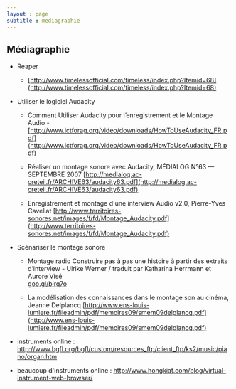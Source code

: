 ```yaml
---
layout : page  
subtitle : mediagraphie
---
```

## Médiagraphie

* Reaper
	* [http://www.timelessofficial.com/timeless/index.php?Itemid=68](http://www.timelessofficial.com/timeless/index.php?Itemid=68)

* Utiliser le logiciel Audacity

	* Comment Utiliser Audacity pour l’enregistrement et le  Montage Audio - [http://www.ictforag.org/video/downloads/HowToUseAudacity_FR.pdf](http://www.ictforag.org/video/downloads/HowToUseAudacity_FR.pdf)

	* Réaliser un montage sonore avec Audacity, MÉDIALOG N°63 — SEPTEMBRE 2007
[http://medialog.ac-creteil.fr/ARCHIVE63/audacity63.pdf](http://medialog.ac-creteil.fr/ARCHIVE63/audacity63.pdf)

	* Enregistrement et montage  d'une interview Audio v2.0,  Pierre-Yves Cavellat
[http://www.territoires-sonores.net/images/f/fd/Montage_Audacity.pdf](http://www.territoires-sonores.net/images/f/fd/Montage_Audacity.pdf)

* Scénariser le montage sonore

	* Montage radio Construire pas à pas une histoire à partir des extraits d’interview  - Ulrike Werner / traduit par Katharina Herrmann et Aurore Visé  
[goo.gl/blrq7o](goo.gl/blrq7o)

	* La modélisation des connaissances dans le montage son au cinéma, Jeanne Delplancq
[http://www.ens-louis-lumiere.fr/fileadmin/pdf/memoires09/smem09delplancq.pdf](http://www.ens-louis-lumiere.fr/fileadmin/pdf/memoires09/smem09delplancq.pdf)

* instruments online :
http://www.bgfl.org/bgfl/custom/resources_ftp/client_ftp/ks2/music/piano/organ.htm

* beaucoup d'instruments online :
http://www.hongkiat.com/blog/virtual-instrument-web-browser/
